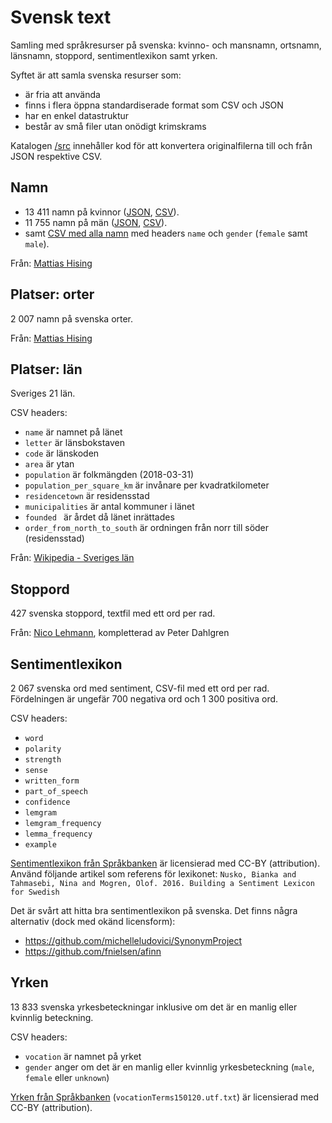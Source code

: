 # Svensk text

Samling med språkresurser på svenska: kvinno- och mansnamn, ortsnamn, länsnamn, stoppord, sentimentlexikon samt yrken.

Syftet är att samla svenska resurser som:

- är fria att använda
- finns i flera öppna standardiserade format som CSV och JSON
- har en enkel datastruktur
- består av små filer utan onödigt krimskrams

Katalogen [/src](/src) innehåller kod för att konvertera originalfilerna till och från JSON respektive CSV.

## Namn

- 13 411 namn på kvinnor ([JSON](namn/kvinnonamn.json), [CSV](namn/kvinnonamn.csv)).
- 11 755 namn på män ([JSON](namn/mansnamn.json), [CSV](namn/mansnamn.csv)).
- samt [CSV med alla namn](namn/namn.csv) med headers `name` och `gender` (`female` samt `male`).

Från: [Mattias Hising](https://github.com/hising/svensk-data)

## Platser: orter

2 007 namn på svenska orter.

Från: [Mattias Hising](https://github.com/hising/svensk-data)

## Platser: län

Sveriges 21 län.

CSV headers:

- `name` är namnet på länet
- `letter` är länsbokstaven
- `code` är länskoden
- `area` är ytan
- `population` är folkmängden (2018-03-31)
- `population_per_square_km` är invånare per kvadratkilometer
- `residencetown` är residensstad
- `municipalities` är antal kommuner i länet
- `founded ` är årdet då länet inrättades
- `order_from_north_to_south` är ordningen från norr till söder (residensstad)

Från: [Wikipedia - Sveriges län](https://sv.wikipedia.org/wiki/Sveriges_l%C3%A4n#Lista_%C3%B6ver_Sveriges_l%C3%A4n)

## Stoppord

427 svenska stoppord, textfil med ett ord per rad.

Från: [Nico Lehmann](https://github.com/ekorn/Keywords/tree/master/stopwords), kompletterad av Peter Dahlgren

## Sentimentlexikon

2 067 svenska ord med sentiment, CSV-fil med ett ord per rad. Fördelningen är ungefär 700 negativa ord och 1 300 positiva ord.

CSV headers:

- `word`
- `polarity`
- `strength`
- `sense`
- `written_form`
- `part_of_speech`
- `confidence`
- `lemgram`
- `lemgram_frequency`
- `lemma_frequency`
- `example`

[Sentimentlexikon från Språkbanken](<https://spraakbanken.gu.se/swe/resurs/sentimentlex>) är licensierad med CC-BY (attribution). Använd följande artikel som referens för lexikonet: `Nusko, Bianka and Tahmasebi, Nina and Mogren, Olof. 2016. Building a Sentiment Lexicon for Swedish`

Det är svårt att hitta bra sentimentlexikon på svenska. Det finns några alternativ (dock med okänd licensform):

- https://github.com/michelleludovici/SynonymProject
- https://github.com/fnielsen/afinn

## Yrken

13 833 svenska yrkesbeteckningar inklusive om det är en manlig eller kvinnlig beteckning.

CSV headers:

- `vocation` är namnet på yrket
- `gender` anger om det är en manlig eller kvinnlig yrkesbeteckning (`male`, `female` eller `unknown`)

[Yrken från Språkbanken](<https://spraakbanken.gu.se/swe/resurs/vocation-list>) (`vocationTerms150120.utf.txt`) är licensierad med CC-BY (attribution).